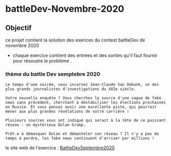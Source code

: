 # battleDev-Novembre-2020

## Objectif

ce projet contient la solution des exerices du contest battleDev de novembre 2020 

* chaque exercice contient des entrées et des sorties qu'il faut fournir pour résoudre le problème .

###  thème du battle Dev semptebre 2020

```
Le temps d'une soirée, vous incarnez Jean-Claude Van Debunk, un des plus grands journalistes d'investigations du XXIe siècle.

Votre nouvelle enquête ? Vous cherchez la source d'une vague de fake news sans précédent, cherchant à déstabiliser les élections prochaines en Russie. Et vous pensez avoir une excellente piste, qui pourrait mener aux plus grandes révélations de votre carrière !

Plusieurs sources vous ont indiqué qui serait à la tête de ce puissant réseau : un mystérieux Dolan Grump.

Prêt.e à démasquer Dolan et démanteler son réseau ? Il n'y a pas de temps à perdre, les fake news continuent d'arriver par millions !
```

le site web de l'exercice : [BattleDevSeptembre2020](https://www.isograd.com/FR/index.php)
